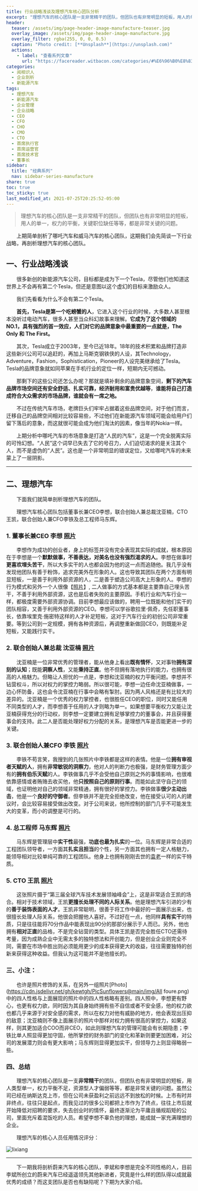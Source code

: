 ```yaml
---
title: 行业战略浅谈及理想汽车核心团队分析
excerpt: "理想汽车的核心团队是一支非常精干的团队，但团队也有非常明显的短板，用人的单一，权力的平衡，关键职位缺任等等，都是非常关键的问题。"
header:
  teaser: /assets/img/page-header-image-manufacture-teaser.jpg
  overlay_image: /assets/img/page-header-image-manufacture.jpg
  overlay_filter: rgba(255, 0, 0, 0.5)
  caption: "Photo credit: [**Unsplash**](https://unsplash.com)"
  actions:
    - label: "查看系列文章"
      url: "https://facereader.witbacon.com/categories/#%E6%96%B0%E8%83%BD%E6%BA%90%E6%B1%BD%E8%BD%A6"
categories:
  - 阅相识人
  - 企业剖析
  - 新能源汽车
tags: 
  - 理想汽车
  - 新能源汽车
  - 企业管理
  - 企业战略
  - CEO
  - CFO
  - CHO
  - CMO
  - CTO
  - 首席执行官
  - 首席运营官
  - 首席技术官
  - 董事长
sidebar:
  title: "经典系列"
  nav: sidebar-series-manufacture
share: true
toc: true
toc_sticky: true
last_modified_at: 2021-07-25T20:25:52-05:00
---
```


>理想汽车的核心团队是一支非常精干的团队，但团队也有非常明显的短板，用人的单一，权力的平衡，关键职位缺任等等，都是非常关键的问题。

&emsp;&emsp;上期简单剖析了哪吒汽车和威马汽车的核心团队，这期我们会先简谈一下行业战略，再剖析理想汽车的核心团队。

## 一、行业战略浅谈

&emsp;&emsp;很多新创的新能源汽车公司，目标都是成为下一个Tesla，尽管他们也知道这世界上不会再有第二个Tesla，但还是意图以这个虚幻的目标来激励众人。

&emsp;&emsp;我们先看看为什么不会有第二个Tesla。

&emsp;&emsp;**首先，Tesla是第一个吃螃蟹的人**，它进入这个行业的时候，大多数人甚至根本没听过电动汽车，很多人甚至当众科幻故事来理解。**它成为了这个领域的NO.1，具有强烈的首一效应，人们对它的品牌意象中最重要的一点就是，The Only 和 The First。**

&emsp;&emsp;其次，Tesla成立于2003年，至今已近18年。18年的技术积累和品牌打造非这些新兴公司可以追赶的，再加上马斯克钢铁侠的人设，其Technology，Adventure，Fashion，Sophistication，Pioneer的人设完美继承给了Tesla。Tesla的品牌意象就如同苹果在手机行业的定位一样，短期内无可撼动。

&emsp;&emsp;那剩下的这些公司还怎么办呢？那就是填补剩余的品牌意象空间，**剩下的汽车品牌市场空间还有安全舒适、扎实可靠，经济耐用和富贵优越等**，**谁能将自己打造成符合大众需求的市场品牌，谁就会有一席之地。**

&emsp;&emsp;不过在传统汽车市场，老牌巨头们牢牢占据着这些品牌空间，对于他们而言，迁移自己的品牌空间相对比较容易些，不过他们在新能源汽车领域可能会给用户们留下落后的意象，而这就很可能会成为他们淘汰的因素，像当年的Nokia一样。

&emsp;&emsp;上期分析中哪吒汽车的市场意象是打造“人民的汽车”，这是一个完全脱离实际的可怜幻想。“人民”这个词早已失去了它的号召力，人们迫切渴求的是关注其个人，而不是虚伪的“人民”。这也是一个非常明显的错误定位，又给哪咤汽车的未来蒙上了一层阴影。

---

## 二、理想汽车

&emsp;&emsp;下面我们就简单剖析理想汽车的团队。

&emsp;&emsp;理想汽车核心团队包括董事长兼CEO李想，联合创始人兼总裁沈亚楠，CTO王凯，联合创始人兼CFO李铁及总工程师马东辉。

### 1. 董事长兼CEO 李想 [照片](https://cdn.jsdelivr.net/gh/kewtgh/PicSunflowers@main/img/李想.jpg)

&emsp;&emsp;李想作为成功的创业者，身上的标签并没有完全表现其实际的成就，根本原因在于李想是一个**默默做事，不善表达，对美名也没有强烈渴求的人**。李想在做事时**更喜欢埋头苦干**，所以大多实干的人也都会因为他的这一点而追随他。我几乎没有发现他团队有善于粉饰，追求完美外在形象的人。这也导致其团队在两个方面有明显短板，一是善于利用外部资源的人，二是善于塑造公司高大上形象的人。李想的行为模式和另外一个人很像【[照片](https://cdn.jsdelivr.net/gh/kewtgh/PicSunflowers@main/img/罗永浩.jpg)】, 二人做事的方式基本都是主要靠自己埋头苦干，不善于利用外部资源，这也是后者失败的主要原因。手机行业和汽车行业一样，都极度需要外部资源协调。目前李想最应该做的，聘用一位既能和他们实干的团队相容，又善于利用外部资源的CEO。李想可以学谷歌拉里·佩奇，先任职董事长，依靠埃里克·施密特这样的人才补足短板，这对于汽车行业的初创公司非常重要。等到公司到一定规模，拥有各种资源后，再调整重新做回CEO，则既能补足短板，又能践行实干。

### 2. 联合创始人兼总裁 沈亚楠 [照片](https://cdn.jsdelivr.net/gh/kewtgh/PicSunflowers@main/img/沈亚楠.jpg)

&emsp;&emsp;沈亚楠是一位非常优秀的管理者，能从他身上看出**既有情怀**，又对事物**拥有深刻的认知**；既能**洞察人性**，又能**秉持正直**。他不但拥有落地执行的能力，也拥有很高的人格魅力。但略让人担忧的一点是，李想和沈亚楠的权力平衡问题。李想并不钻营权斗，所以对权力的掌控力略弱。所以很可能，李想一边任命沈亚楠做事，一边心怀防备，这也会令沈亚楠在行事中会略有掣肘。因为两人风格还是有比较大的差异的。沈亚楠是一个优秀的权力掌控者，也很胜任CEO的职位，同时又能任用不同类型的人才，而李想善于任用的人才则略为单一。如果想要平衡权力又能让沈亚楠获得充分的行动权，则李想一定要建立拥有足够掌控力的董事会，并且获得董事会的支持。此二人是否能处理好权力分配的关系，是理想汽车是否能更进一步的关键。

### 3. 联合创始人兼CFO 李铁 [照片](https://cdn.jsdelivr.net/gh/kewtgh/PicSunflowers@main/img/李铁.jpg)

&emsp;&emsp;李铁不苟言笑，我搜到的几张照片中李铁都是这样的表情。他是一位**拥有审视者天赋的人**，拥有**非常敏锐的洞察力**，他对人的判断力也极强，是财务管理方面少有的**拥有伯乐天赋**的人。李铁做事几乎不会受他自己原则之外的事情影响，也很难依靠感情或者贿赂去收买他，他**只按照自己的原则行事**。而能如此坚守自己的领域，也证明他对自己的领域非常精通，拥有很好的掌控力。李铁做事**很少主动出击**，他是一个**良好的守御者**。但李铁并不是完全拒绝改变，他在接受认可的人的建议时，会比较容易接受做出改变。对于公司来说，他所控制的部门几乎不可能发生大的变革，而小的调整是可行的。

### 4. 总工程师 马东辉 [照片](https://cdn.jsdelivr.net/gh/kewtgh/PicSunflowers@main/img/马东辉.png)

&emsp;&emsp;马东辉是管理层中**实干性**最强，**功底也最为扎实**的一位。马东辉是非常合适的工程团队领导者，一方面其**扎实且担当**的个性，另一方面其也拥有一定人格魅力，能领导相对比较单纯可靠的工程团队。他身上也拥有刚刚去世的[袁老](https://cdn.jsdelivr.net/gh/kewtgh/PicSunflowers@main/img/袁隆平.jpg)一样的实干特质。

### 5. CTO 王凯 [照片](https://cdn.jsdelivr.net/gh/kewtgh/PicSunflowers@main/img/王凯.png)

&emsp;&emsp;这张照片摄于“第三届全球汽车技术发展领袖峰会”上，这是非常适合王凯的场合。相对于技术领域，王凯**更擅长处理不同的人际关系**。他是理想汽车引进的少有的**善于装饰表面的人才**。王凯非常聪明，很善于将工作中最好的一面展示出来，也很擅长处理人际关系，他很会把握他人喜好。不过好在一点，他同样**具有实干**的特质，只是往往能将70分作品中能表现出90分的那部分展示于人而已。另外，他也拥有**相对正直**的品格，不是完全钻营的类型。具体王凯是否完全胜任CTO还需待考量，因为成熟企业中无需太多的独特想法和开创能力，但是创业企业则完全不同，需要在市场中胜出则必须能用更少的成本获得更大的收益，往往需要独特的创新来获得这种收益。但我认为这可能并不是他擅长的。

### 三、小注：

&emsp;&emsp;也许是照片修饰的关系，在另外一组照片[Photo](https://cdn.jsdelivr.net/gh/kewtgh/PicSunflowers@main/img/All foure.png)中的四人性格与上面展现的照片中的四人性格略有差别。四人照中，李想更有野心，也更有权力欲，同时因为其自身始终拥有些不自信或者不安全感，他的权力欲也都几乎来源于对安全感的需求，所以在权力对他有威胁的地方，他会表现出压抑的敌意；沈亚楠则不像上面展示的照片中那样对权力拥有很高的掌控力，如果这样，则其更加适合COO而非CEO，如此则理想汽车的管理可能会有长期隐患；李铁比单人照显得更加守固，他所掌控的财务部门的变化和革新则要更加困难，对公司的发展潜力则会有更大影响；马东辉则显得更加实干，但领导力上则显得略弱一些。

### 四、总结

&emsp;&emsp;理想汽车的核心团队是一支**非常精干**的团队，但团队也有非常明显的短板，用人类型单一，权力平衡不足，资源型人才偏弱等等，都是非常关键的问题。虽然公司已经在纳斯达克上市，但在公司未获盈利之前远远不到放松的时候。上市有时并非终点，往往只是起点，而我见过的很多公司都把上市作为了终点，往往上市后就开始降低对招聘的要求，失去创业时的情怀，最终逐渐沦为平庸且循规蹈矩的公司，里面充斥着混饭吃的人员。希望李想不辜负他的理想，能成就一家充满理想的企业。

&emsp;&emsp;理想汽车的核心人员任用情况评分：

![lixiang](https://cdn.jsdelivr.net/gh/kewtgh/PicSunflowers@main/img/lixiang.png)

---

&emsp;&emsp;下一期我将剖析蔚来汽车的核心团队，李斌和李想是完全不同性格的人，目前李斌所创立的蔚来汽车已经遥遥领先其他新进者，究竟是什么样的团队得以成就最优秀的成绩？而这支团队是否也有缺陷呢？下期为大家介绍。
